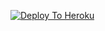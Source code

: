 [![Deploy To Heroku](https://www.herokucdn.com/deploy/button.svg)](https://heroku.com/deploy?template=https://github.com/samurai-maker/EvaMaria-TG)
